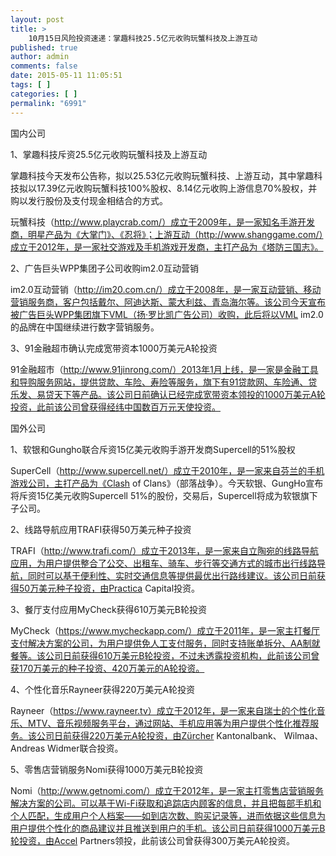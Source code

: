 ```yaml
---
layout: post
title: >
    10月15日风险投资速递：掌趣科技25.5亿元收购玩蟹科技及上游互动
published: true
author: admin
comments: false
date: 2015-05-11 11:05:51
tags: [ ]
categories: [ ]
permalink: "6991"
---
```



国内公司

1、掌趣科技斥资25.5亿元收购玩蟹科技及上游互动

掌趣科技今天发布公告称，拟以25.53亿元收购玩蟹科技、上游互动，其中掌趣科技拟以17.39亿元收购玩蟹科技100%股权、8.14亿元收购上游信息70%股权，并购以发行股份及支付现金相结合的方式。

玩蟹科技（http://www.playcrab.com/）成立于2009年，是一家知名手游开发商，明星产品为《大掌门》、《忍将》；上游互动（http://www.shanggame.com/）成立于2012年，是一家社交游戏及手机游戏开发商，主打产品为《塔防三国志》。

2、广告巨头WPP集团子公司收购im2.0互动营销

im2.0互动营销（http://im20.com.cn/）成立于2008年，是一家互动营销、移动营销服务商，客户包括戴尔、阿迪达斯、蒙大利兹、青岛海尔等。该公司今天宣布被广告巨头WPP集团旗下VML（扬·罗比凯广告公司）收购，此后将以VML im2.0的品牌在中国继续进行数字营销服务。

3、91金融超市确认完成宽带资本1000万美元A轮投资

91金融超市（http://www.91jinrong.com/）2013年1月上线，是一家是金融工具和导购服务网站，提供贷款、车险、寿险等服务，旗下有91贷款网、车险通、贷乐发、易贷天下等产品。该公司日前确认已经完成宽带资本领投的1000万美元A轮投资，此前该公司曾获得经纬中国数百万元天使投资。

国外公司

1、软银和Gungho联合斥资15亿美元收购手游开发商Supercell的51%股权

SuperCell（http://www.supercell.net/）成立于2010年，是一家来自芬兰的手机游戏公司，主打产品为《Clash of Clans》（部落战争）。今天软银、GungHo宣布将斥资15亿美元收购Supercell 51%的股份，交易后，Supercell将成为软银旗下子公司。

2、线路导航应用TRAFI获得50万美元种子投资

TRAFI（http://www.trafi.com/）成立于2013年，是一家来自立陶宛的线路导航应用，为用户提供整合了公交、出租车、骑车、步行等交通方式的城市出行线路导航，同时可以基于便利性、实时交通信息等提供最优出行路线建议。该公司日前获得50万美元种子投资，由Practica Capital投资。

3、餐厅支付应用MyCheck获得610万美元B轮投资

MyCheck（https://www.mycheckapp.com/）成立于2011年，是一家主打餐厅支付解决方案的公司，为用户提供免人工支付服务，同时支持账单拆分、AA制就餐等。该公司日前获得610万美元B轮投资，不过未透露投资机构，此前该公司曾获170万美元的种子投资、420万美元的A轮投资。

4、个性化音乐Rayneer获得220万美元A轮投资

Rayneer（https://www.rayneer.tv）成立于2012年，是一家来自瑞士的个性化音乐、MTV、音乐视频服务平台，通过网站、手机应用等为用户提供个性化推荐服务。该公司日前获得220万美元A轮投资，由Zürcher Kantonalbank、 Wilmaa、 Andreas Widmer联合投资。

5、零售店营销服务Nomi获得1000万美元B轮投资

Nomi（http://www.getnomi.com/）成立于2012年，是一家主打零售店营销服务解决方案的公司。可以基于Wi-Fi获取和追踪店内顾客的信息，并且把每部手机和个人匹配，生成用户个人档案——如到店次数、购买记录等，进而依据这些信息为用户提供个性化的商品建议并且推送到用户的手机。该公司日前获得1000万美元B轮投资，由Accel Partners领投，此前该公司曾获得300万美元A轮投资。